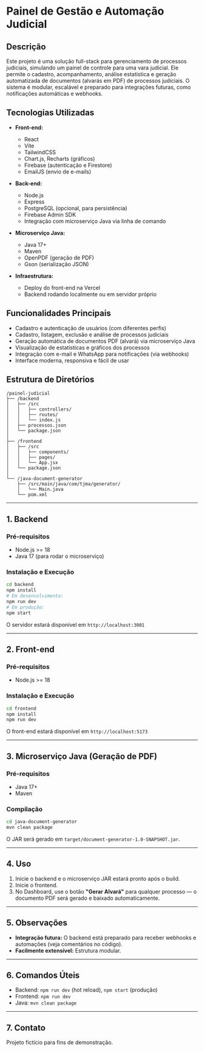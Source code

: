 # Painel de Gestão e Automação Judicial

## Descrição

Este projeto é uma solução full-stack para gerenciamento de processos judiciais, simulando um painel de controle para uma vara judicial. Ele permite o cadastro, acompanhamento, análise estatística e geração automatizada de documentos (alvarás em PDF) de processos judiciais. O sistema é modular, escalável e preparado para integrações futuras, como notificações automáticas e webhooks.

## Tecnologias Utilizadas

- **Front-end:**  
  - React  
  - Vite  
  - TailwindCSS  
  - Chart.js, Recharts (gráficos)  
  - Firebase (autenticação e Firestore)  
  - EmailJS (envio de e-mails)

- **Back-end:**  
  - Node.js  
  - Express  
  - PostgreSQL (opcional, para persistência)  
  - Firebase Admin SDK  
  - Integração com microserviço Java via linha de comando

- **Microserviço Java:**  
  - Java 17+  
  - Maven  
  - OpenPDF (geração de PDF)  
  - Gson (serialização JSON)

- **Infraestrutura:**  
  - Deploy do front-end na Vercel  
  - Backend rodando localmente ou em servidor próprio

## Funcionalidades Principais

- Cadastro e autenticação de usuários (com diferentes perfis)
- Cadastro, listagem, exclusão e análise de processos judiciais
- Geração automática de documentos PDF (alvará) via microserviço Java
- Visualização de estatísticas e gráficos dos processos
- Integração com e-mail e WhatsApp para notificações (via webhooks)
- Interface moderna, responsiva e fácil de usar

## Estrutura de Diretórios

```
/painel-judicial
├── /backend
│   ├── /src
│   │   ├── controllers/
│   │   ├── routes/
│   │   └── index.js
│   ├── processos.json
│   └── package.json
│
├── /frontend
│   ├── /src
│   │   ├── components/
│   │   ├── pages/
│   │   └── App.jsx
│   └── package.json
│
└── /java-document-generator
    ├── /src/main/java/com/tjma/generator/
    │   └── Main.java
    └── pom.xml
```

---

## 1. Backend

### Pré-requisitos

- Node.js >= 18
- Java 17 (para rodar o microserviço)

### Instalação e Execução

```bash
cd backend
npm install
# Em desenvolvimento:
npm run dev
# Em produção:
npm start
```

O servidor estará disponível em `http://localhost:3001`

---

## 2. Front-end

### Pré-requisitos

- Node.js >= 18

### Instalação e Execução

```bash
cd frontend
npm install
npm run dev
```

O front-end estará disponível em `http://localhost:5173`

---

## 3. Microserviço Java (Geração de PDF)

### Pré-requisitos

- Java 17+
- Maven

### Compilação

```bash
cd java-document-generator
mvn clean package
```

O JAR será gerado em `target/document-generator-1.0-SNAPSHOT.jar`.

---

## 4. Uso

1. Inicie o backend e o microserviço JAR estará pronto após o build.
2. Inicie o frontend.
3. No Dashboard, use o botão **"Gerar Alvará"** para qualquer processo — o documento PDF será gerado e baixado automaticamente.

---

## 5. Observações

- **Integração futura:** O backend está preparado para receber webhooks e automações (veja comentários no código).
- **Facilmente extensível:** Estrutura modular.

---

## 6. Comandos Úteis

- Backend: `npm run dev` (hot reload), `npm start` (produção)
- Frontend: `npm run dev`
- Java: `mvn clean package`

---

## 7. Contato

Projeto fictício para fins de demonstração.